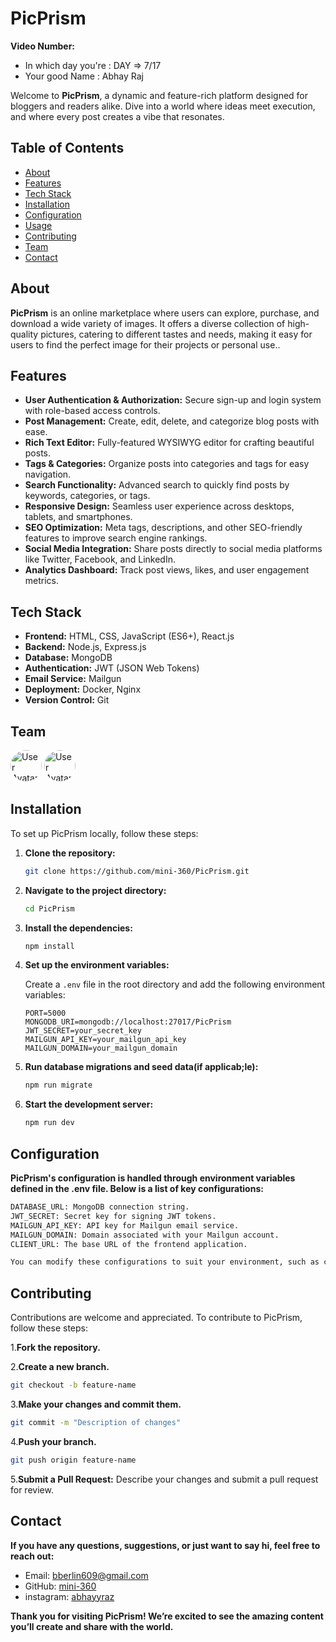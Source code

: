# PicPrism

**Video Number:**

- In which day you're : DAY => 7/17
- Your good Name : Abhay Raj

Welcome to **PicPrism**, a dynamic and feature-rich platform designed for bloggers and readers alike. Dive into a world where ideas meet execution, and where every post creates a vibe that resonates.

## Table of Contents

- [About](#about)
- [Features](#features)
- [Tech Stack](#tech-stack)
- [Installation](#installation)
- [Configuration](#configuration)
- [Usage](#usage)
- [Contributing](#contributing)
- [Team](#team)
- [Contact](#contact)

## About

**PicPrism** is an online marketplace where users can explore, purchase, and download a wide variety of images. It offers a diverse collection of high-quality pictures, catering to different tastes and needs, making it easy for users to find the perfect image for their projects or personal use..

## Features

- **User Authentication & Authorization:** Secure sign-up and login system with role-based access controls.
- **Post Management:** Create, edit, delete, and categorize blog posts with ease.
- **Rich Text Editor:** Fully-featured WYSIWYG editor for crafting beautiful posts.
- **Tags & Categories:** Organize posts into categories and tags for easy navigation.
- **Search Functionality:** Advanced search to quickly find posts by keywords, categories, or tags.
- **Responsive Design:** Seamless user experience across desktops, tablets, and smartphones.
- **SEO Optimization:** Meta tags, descriptions, and other SEO-friendly features to improve search engine rankings.
- **Social Media Integration:** Share posts directly to social media platforms like Twitter, Facebook, and LinkedIn.
- **Analytics Dashboard:** Track post views, likes, and user engagement metrics.

## Tech Stack

- **Frontend:** HTML, CSS, JavaScript (ES6+), React.js
- **Backend:** Node.js, Express.js
- **Database:** MongoDB
- **Authentication:** JWT (JSON Web Tokens)
- **Email Service:** Mailgun
- **Deployment:** Docker, Nginx
- **Version Control:** Git

## Team

<div>
<img src="https://github.com/sin-07.png" alt="User Avatar" width="50" height="50" style="border-radius: 50%;">
<img src="https://github.com/mini-360.png" alt="User Avatar" width="50" height="50" style="border-radius: 50%;">
</div>

## Installation

To set up PicPrism locally, follow these steps:

1. **Clone the repository:**

   ```bash
   git clone https://github.com/mini-360/PicPrism.git
   ```

2. **Navigate to the project directory:**

   ```bash
   cd PicPrism
   ```

3. **Install the dependencies:**

   ```bash
   npm install
   ```

4. **Set up the environment variables:**

   Create a `.env` file in the root directory and add the following environment variables:

   ```plaintext
   PORT=5000
   MONGODB_URI=mongodb://localhost:27017/PicPrism
   JWT_SECRET=your_secret_key
   MAILGUN_API_KEY=your_mailgun_api_key
   MAILGUN_DOMAIN=your_mailgun_domain
   ```

5. **Run database migrations and seed data(if applicab;le):**

   ```bash
   npm run migrate
   ```

6. **Start the development server:**

   ```bash
   npm run dev
   ```

## Configuration

**PicPrism's configuration is handled through environment variables defined in the .env file. Below is a list of key configurations:**

```bash
DATABASE_URL: MongoDB connection string.
JWT_SECRET: Secret key for signing JWT tokens.
MAILGUN_API_KEY: API key for Mailgun email service.
MAILGUN_DOMAIN: Domain associated with your Mailgun account.
CLIENT_URL: The base URL of the frontend application.

You can modify these configurations to suit your environment, such as changing the database URL for production or updating the mail service settings.
```

## Contributing

Contributions are welcome and appreciated. To contribute to PicPrism, follow these steps:

1.**Fork the repository.**

2.**Create a new branch.**

```bash
git checkout -b feature-name
```

3.**Make your changes and commit them.**

```bash
git commit -m "Description of changes"
```

4.**Push your branch.**

```bash
git push origin feature-name
```

5.**Submit a Pull Request:** Describe your changes and submit a pull request for review.

## Contact

**If you have any questions, suggestions, or just want to say hi, feel free to reach out:**

- Email: [bberlin609@gmail.com](mailto:bberlin609@gmail.com)
- GitHub: [mini-360](https://www.github.com/mini-360)
- instagram: [abhayyraz](https://www.instagram.com/abhayyraz)

**Thank you for visiting PicPrism! We’re excited to see the amazing content you’ll create and share with the world.**
